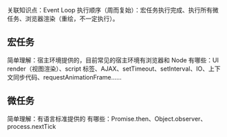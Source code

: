 关联知识点：Event Loop
执行顺序（周而复始）：宏任务执行完成、执行所有微任务、浏览器渲染（重绘，不一定执行）。

## 宏任务

简单理解：宿主环境提供的，目前常见的宿主环境有浏览器和 Node
有哪些：UI render（视图渲染）、script 标签、AJAX、setTimeout、setInterval、IO、上下文同步代码、requestAnimationFrame……

## 微任务

简单理解：有语言标准提供的
有哪些：Promise.then、Object.observer、process.nextTick
